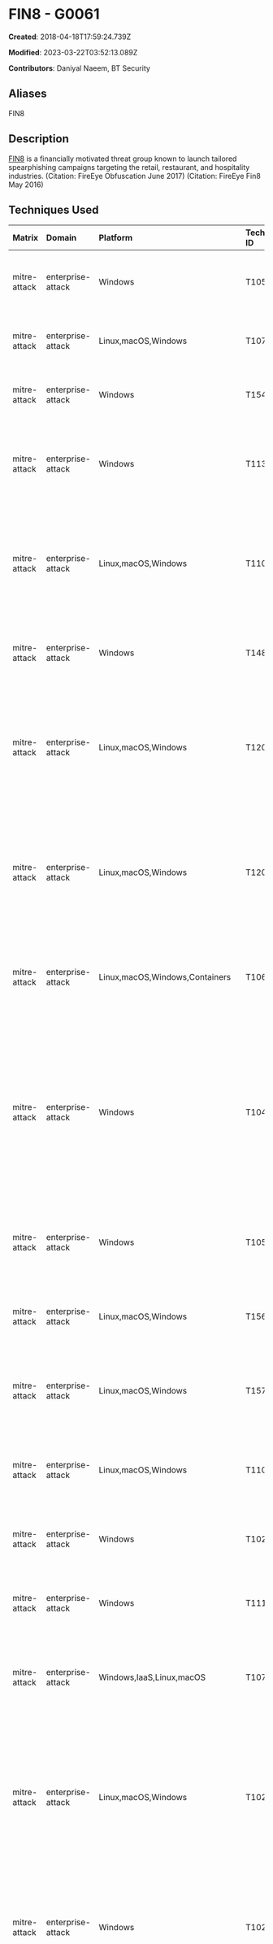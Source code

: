 # FIN8 - G0061

**Created**: 2018-04-18T17:59:24.739Z

**Modified**: 2023-03-22T03:52:13.089Z

**Contributors**: Daniyal Naeem, BT Security

## Aliases

FIN8

## Description

[FIN8](https://attack.mitre.org/groups/G0061) is a financially motivated threat group known to launch tailored spearphishing campaigns targeting the retail, restaurant, and hospitality industries. (Citation: FireEye Obfuscation June 2017) (Citation: FireEye Fin8 May 2016)

## Techniques Used

|Matrix|Domain|Platform|Technique ID|Technique Name|Use|
| :---| :---| :---| :---| :---| :---|
|mitre-attack|enterprise-attack|Windows|T1055.004|Asynchronous Procedure Call|[FIN8](https://attack.mitre.org/groups/G0061) has injected malicious code into a new svchost.exe process.(Citation: Bitdefender FIN8 July 2021)|
|mitre-attack|enterprise-attack|Linux,macOS,Windows|T1071.001|Web Protocols|[FIN8](https://attack.mitre.org/groups/G0061) has used HTTPS for command and control.(Citation: Bitdefender FIN8 July 2021)|
|mitre-attack|enterprise-attack|Windows|T1546.003|Windows Management Instrumentation Event Subscription|[FIN8](https://attack.mitre.org/groups/G0061) has used WMI event subscriptions for persistence.(Citation: Bitdefender FIN8 July 2021)|
|mitre-attack|enterprise-attack|Windows|T1134.001|Token Impersonation/Theft|[FIN8](https://attack.mitre.org/groups/G0061) has used a malicious framework designed to impersonate the lsass.exe/vmtoolsd.exe token.(Citation: Bitdefender FIN8 July 2021)|
|mitre-attack|enterprise-attack|Linux,macOS,Windows|T1102|Web Service|[FIN8](https://attack.mitre.org/groups/G0061) has used <code>sslip.io</code>, a free IP to domain mapping service that also makes SSL certificate generation easier for traffic encryption, as part of their command and control.(Citation: Bitdefender FIN8 July 2021)|
|mitre-attack|enterprise-attack|Windows|T1482|Domain Trust Discovery|[FIN8](https://attack.mitre.org/groups/G0061) has retrieved a list of trusted domains by using <code>[Nltest](https://attack.mitre.org/software/S0359).exe /domain_trusts</code>.(Citation: Bitdefender FIN8 July 2021)|
|mitre-attack|enterprise-attack|Linux,macOS,Windows|T1204.001|Malicious Link|[FIN8](https://attack.mitre.org/groups/G0061) has used emails with malicious links to lure victims into installing malware.(Citation: FireEye Obfuscation June 2017)(Citation: FireEye Fin8 May 2016)(Citation: FireEye Know Your Enemy FIN8 Aug 2016)|
|mitre-attack|enterprise-attack|Linux,macOS,Windows|T1204.002|Malicious File|[FIN8](https://attack.mitre.org/groups/G0061) has used malicious e-mail attachments to lure victims into executing malware.(Citation: FireEye Obfuscation June 2017)(Citation: FireEye Fin8 May 2016)(Citation: FireEye Know Your Enemy FIN8 Aug 2016)|
|mitre-attack|enterprise-attack|Linux,macOS,Windows,Containers|T1068|Exploitation for Privilege Escalation|[FIN8](https://attack.mitre.org/groups/G0061) has exploited the CVE-2016-0167 local vulnerability.(Citation: FireEye Fin8 May 2016)(Citation: FireEye Know Your Enemy FIN8 Aug 2016)|
|mitre-attack|enterprise-attack|Windows|T1047|Windows Management Instrumentation|[FIN8](https://attack.mitre.org/groups/G0061)'s malicious spearphishing payloads use WMI to launch malware and spawn cmd.exe execution. [FIN8](https://attack.mitre.org/groups/G0061) has also used WMIC for lateral movement as well as during and post compromise cleanup activities.(Citation: FireEye Obfuscation June 2017)(Citation: Bitdefender FIN8 July 2021)(Citation: FireEye Know Your Enemy FIN8 Aug 2016)|
|mitre-attack|enterprise-attack|Windows|T1053.005|Scheduled Task|[FIN8](https://attack.mitre.org/groups/G0061) has used scheduled tasks to maintain RDP backdoors.(Citation: FireEye Know Your Enemy FIN8 Aug 2016)|
|mitre-attack|enterprise-attack|Linux,macOS,Windows|T1560.001|Archive via Utility|[FIN8](https://attack.mitre.org/groups/G0061) has used RAR to compress collected data before exfiltration.(Citation: FireEye Know Your Enemy FIN8 Aug 2016)|
|mitre-attack|enterprise-attack|Linux,macOS,Windows|T1573.002|Asymmetric Cryptography|[FIN8](https://attack.mitre.org/groups/G0061) has used the Plink utility to tunnel RDP back to C2 infrastructure.(Citation: FireEye Know Your Enemy FIN8 Aug 2016)|
|mitre-attack|enterprise-attack|Linux,macOS,Windows|T1105|Ingress Tool Transfer|[FIN8](https://attack.mitre.org/groups/G0061) has used remote code execution to download subsequent payloads.(Citation: FireEye Fin8 May 2016)(Citation: Bitdefender FIN8 July 2021)|
|mitre-attack|enterprise-attack|Windows|T1021.001|Remote Desktop Protocol|[FIN8](https://attack.mitre.org/groups/G0061) has used RDP for lateral movement.(Citation: FireEye Know Your Enemy FIN8 Aug 2016)|
|mitre-attack|enterprise-attack|Windows|T1112|Modify Registry|[FIN8](https://attack.mitre.org/groups/G0061) has deleted Registry keys during post compromise cleanup activities.(Citation: FireEye Know Your Enemy FIN8 Aug 2016)|
|mitre-attack|enterprise-attack|Windows,IaaS,Linux,macOS|T1074.002|Remote Data Staging|[FIN8](https://attack.mitre.org/groups/G0061) aggregates staged data from a network into a single location.(Citation: FireEye Know Your Enemy FIN8 Aug 2016)|
|mitre-attack|enterprise-attack|Linux,macOS,Windows|T1027.010|Command Obfuscation|[FIN8](https://attack.mitre.org/groups/G0061) has used environment variables and standard input (stdin) to obfuscate command-line arguments. [FIN8](https://attack.mitre.org/groups/G0061) also obfuscates malicious macros delivered as payloads.(Citation: FireEye Obfuscation June 2017)(Citation: FireEye Know Your Enemy FIN8 Aug 2016)(Citation: Bitdefender FIN8 July 2021)|
|mitre-attack|enterprise-attack|Windows|T1021.002|SMB/Windows Admin Shares|[FIN8](https://attack.mitre.org/groups/G0061) has attempted to map to C$ on enumerated hosts to test the scope of their current credentials/context.(Citation: FireEye Know Your Enemy FIN8 Aug 2016)|
|mitre-attack|enterprise-attack|Linux,macOS,Windows,Network|T1018|Remote System Discovery|[FIN8](https://attack.mitre.org/groups/G0061) has used [dsquery](https://attack.mitre.org/software/S0105) and other Active Directory utilities to enumerate hosts; they have also used <code>nltest.exe /dclist</code> to retrieve a list of domain controllers.(Citation: FireEye Know Your Enemy FIN8 Aug 2016)(Citation: Bitdefender FIN8 July 2021)|
|mitre-attack|enterprise-attack|Windows,Azure AD,Office 365,SaaS,IaaS,Linux,macOS,Google Workspace|T1518.001|Security Software Discovery|[FIN8](https://attack.mitre.org/groups/G0061) has used Registry keys to detect and avoid executing in potential sandboxes.(Citation: FireEye Know Your Enemy FIN8 Aug 2016)|
|mitre-attack|enterprise-attack|Windows|T1070.001|Clear Windows Event Logs|[FIN8](https://attack.mitre.org/groups/G0061) has cleared logs during post compromise cleanup activities.(Citation: FireEye Know Your Enemy FIN8 Aug 2016)|
|mitre-attack|enterprise-attack|Linux,macOS,Windows,Network|T1048.003|Exfiltration Over Unencrypted Non-C2 Protocol|[FIN8](https://attack.mitre.org/groups/G0061) has used FTP to exfiltrate collected data.(Citation: FireEye Know Your Enemy FIN8 Aug 2016)|
|mitre-attack|enterprise-attack|Linux,macOS,Windows|T1070.004|File Deletion|[FIN8](https://attack.mitre.org/groups/G0061) has deleted tmp and prefetch files during post compromise cleanup activities.(Citation: FireEye Know Your Enemy FIN8 Aug 2016)|
|mitre-attack|enterprise-attack|Windows|T1003.001|LSASS Memory|[FIN8](https://attack.mitre.org/groups/G0061) harvests credentials using Invoke-Mimikatz or Windows Credentials Editor (WCE).(Citation: FireEye Know Your Enemy FIN8 Aug 2016)|
|mitre-attack|enterprise-attack|Linux,macOS,Windows,Office 365,SaaS,Google Workspace|T1566.002|Spearphishing Link|[FIN8](https://attack.mitre.org/groups/G0061) has distributed targeted emails containing links to malicious documents with embedded macros.(Citation: FireEye Know Your Enemy FIN8 Aug 2016)|
|mitre-attack|enterprise-attack|Windows,Azure AD,Office 365,SaaS,IaaS,Linux,macOS,Google Workspace,Containers,Network|T1078|Valid Accounts|[FIN8](https://attack.mitre.org/groups/G0061) has used valid accounts for persistence and lateral movement.(Citation: FireEye Know Your Enemy FIN8 Aug 2016)|
|mitre-attack|enterprise-attack|macOS,Windows,Linux|T1566.001|Spearphishing Attachment|[FIN8](https://attack.mitre.org/groups/G0061) has distributed targeted emails containing Word documents with embedded malicious macros.(Citation: FireEye Obfuscation June 2017)(Citation: FireEye Fin8 May 2016)(Citation: FireEye Know Your Enemy FIN8 Aug 2016)|
|mitre-attack|enterprise-attack|Windows|T1059.001|PowerShell|[FIN8](https://attack.mitre.org/groups/G0061)'s malicious spearphishing payloads are executed as [PowerShell](https://attack.mitre.org/techniques/T1059/001). [FIN8](https://attack.mitre.org/groups/G0061) has also used [PowerShell](https://attack.mitre.org/techniques/T1059/001) for lateral movement and credential access.(Citation: FireEye Obfuscation June 2017)(Citation: Bitdefender FIN8 July 2021)(Citation: FireEye Know Your Enemy FIN8 Aug 2016)|
|mitre-attack|enterprise-attack|Windows|T1059.003|Windows Command Shell|[FIN8](https://attack.mitre.org/groups/G0061) has used a Batch file to automate frequently executed post compromise cleanup activities.(Citation: FireEye Know Your Enemy FIN8 Aug 2016) [FIN8](https://attack.mitre.org/groups/G0061) has also executed commands remotely via [cmd](https://attack.mitre.org/software/S0106).(Citation: FireEye Obfuscation June 2017)(Citation: Bitdefender FIN8 July 2021)|
